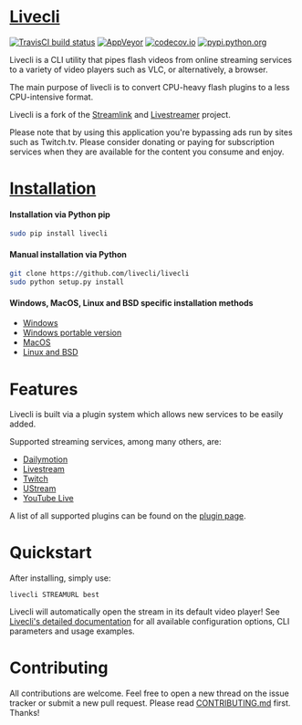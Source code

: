 # [Livecli][livecli-website]

[![TravisCI build status][travisci-build-status-badge]][travisci-build-status] [![AppVeyor][appveyor-badge]][appveyor] [![codecov.io][codecov-coverage-badge]][codecov-coverage] [![pypi.python.org][pypi-badge]][pypi]

Livecli is a CLI utility that pipes flash videos from online streaming services to a variety of video players such as VLC, or alternatively, a browser.

The main purpose of livecli is to convert CPU-heavy flash plugins to a less CPU-intensive format.

Livecli is a fork of the [Streamlink][streamlink] and [Livestreamer][livestreamer] project.

Please note that by using this application you're bypassing ads run by
sites such as Twitch.tv. Please consider donating or paying for subscription
services when they are available for the content you consume and enjoy.


# [Installation][livecli-installation]

#### Installation via Python pip

```bash
sudo pip install livecli
```

#### Manual installation via Python

```bash
git clone https://github.com/livecli/livecli
sudo python setup.py install
```

#### Windows, MacOS, Linux and BSD specific installation methods

- [Windows][livecli-installation-windows]
- [Windows portable version][livecli-installation-windows-portable]
- [MacOS][livecli-installation-others]
- [Linux and BSD][livecli-installation-linux]


# Features

Livecli is built via a plugin system which allows new services to be easily added.

Supported streaming services, among many others, are:

- [Dailymotion](https://www.dailymotion.com)
- [Livestream](https://livestream.com)
- [Twitch](https://www.twitch.tv)
- [UStream](http://www.ustream.tv)
- [YouTube Live](https://www.youtube.com)

A list of all supported plugins can be found on the [plugin page][livecli-plugins].


# Quickstart

After installing, simply use:

```
livecli STREAMURL best
```

Livecli will automatically open the stream in its default video player!
See [Livecli's detailed documentation][livecli-documentation] for all available configuration options, CLI parameters and usage examples.


# Contributing

All contributions are welcome.
Feel free to open a new thread on the issue tracker or submit a new pull request.
Please read [CONTRIBUTING.md][contributing] first. Thanks!


  [livecli-website]: https://livecli.github.io
  [livecli-plugins]: https://livecli.github.io/plugin_matrix.html
  [livecli-documentation]: https://livecli.github.io/cli.html
  [livecli-installation]: https://livecli.github.io/install.html
  [livecli-installation-windows]: https://livecli.github.io/install.html#windows-binaries
  [livecli-installation-windows-portable]: https://livecli.github.io/install.html#windows-portable-version
  [livecli-installation-linux]: https://livecli.github.io/install.html#linux-and-bsd-packages
  [livecli-installation-others]: https://livecli.github.io/install.html#other-platforms
  [streamlink]: https://github.com/streamlink/streamlink
  [livestreamer]: https://github.com/chrippa/livestreamer
  [contributing]: https://github.com/livecli/livecli/blob/master/CONTRIBUTING.md
  [changelog]: https://github.com/livecli/livecli/blob/master/CHANGELOG.rst
  [contributors]: https://github.com/livecli/livecli/graphs/contributors
  [travisci-build-status]: https://travis-ci.org/livecli/livecli
  [travisci-build-status-badge]: https://img.shields.io/travis/livecli/livecli/master.svg?style=flat-square
  [appveyor]: https://ci.appveyor.com/project/back-to/livecli
  [appveyor-badge]: https://img.shields.io/appveyor/ci/back-to/livecli/master.svg?style=flat-square
  [codecov-coverage]: https://codecov.io/github/livecli/livecli?branch=master
  [codecov-coverage-badge]: https://img.shields.io/codecov/c/github/livecli/livecli/master.svg?style=flat-square
  [pypi]: https://pypi.python.org/pypi/livecli
  [pypi-badge]: https://img.shields.io/pypi/v/livecli.svg?style=flat-square
